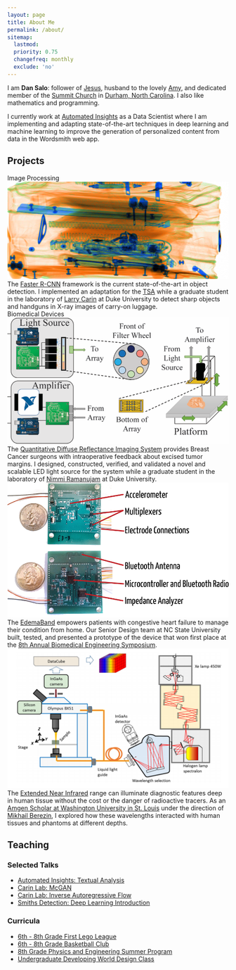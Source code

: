 ```yaml
---
layout: page
title: About Me
permalink: /about/
sitemap:
  lastmod:
  priority: 0.75
  changefreq: monthly
  exclude: 'no'
---
```


I am **Dan Salo**: follower of [Jesus](https://www.esv.org/John+4/), husband to the lovely [Amy](http://studentudurham.org/team), and dedicated member of the [Summit Church](http://www.summitrdu.com/) in [Durham, North Carolina](https://www.durham-nc.com/media/accolades/). I also like mathematics and programming.

I currently work at <a href="https://automatedinsights.com/">Automated Insights</a> as a Data Scientist where I am implementing and adapting state-of-the-art techniques in deep learning and machine learning to improve the generation of personalized content from data in the Wordsmith web app.

## Projects

<div class="t-body">
  <div class="t-row"><div class="t-head">Image Processing</div></div>
  <div class="t-row">
    <div class="t-img"><a href="/assets/about/bag_real.png"><img src="/assets/about/bag_real.png"/></a></div>
    <div class="t-cell">The <a href="https://arxiv.org/pdf/1506.01497.pdf">Faster R-CNN</a> framework is the current state-of-the-art in object detection. I implemented an adaptation for the <a href="https://www.tsa.gov/">TSA</a> while a graduate student in the laboratory of <a href="http://people.ee.duke.edu/~lcarin/">Larry
    Carin</a> at Duke University to detect sharp objects and handguns in X-ray images of carry-on luggage.</div>
  </div>
  <div class="t-row"><div class="t-head">Biomedical Devices</div></div>
  <div class="t-row">
    <div class="t-img"><a href="/assets/about/qdri_leds.png"><img src="/assets/about/qdri_leds.png"/></a></div>
    <div class="t-cell">The <a href="http://journals.plos.org/plosone/article?id=10.1371/journal.pone.0127525">Quantitative Diffuse Reflectance Imaging System</a> provides Breast Cancer surgeons with intraoperative feedback about excised tumor margins. I designed, constructed, verified, and validated a novel and scalable LED light source for the system while a graduate student in the laboratory of <a href="https://nimmi.bme.duke.edu/">Nimmi Ramanujam</a> at Duke University.</div>
  </div>
  <div class="t-row-border"></div>
  <div class="t-row">
    <div class="t-img"><a href="/assets/about/edemaband.png"><img src="/assets/about/edemaband.png"/></a></div>
    <div class="t-cell">The <a href="http://aac-rerc.psu.edu/wordpressmu/RESNA-SDC/2014/06/01/the-edemaband-north-carolina-state-university/">EdemaBand</a> empowers patients with congestive heart failure to manage their condition from home. Our Senior Design team at NC State University built, tested, and presented a prototype of the device that won first place at the <a href="http://www.ncbiotech.org/content/8th-annual-biomedical-engineering-symposium">8th Annual Biomedical Engineering Symposium</a>.</div>
  </div>
  <div class="t-row-border"></div>
  <div class="t-row">
    <div class="t-img"><a href="/assets/about/jbo_nir.png"><img src="/assets/about/jbo_nir.png"/></a></div>
    <div class="t-cell">The <a href="https://www.ncbi.nlm.nih.gov/pubmed/25104414">Extended Near Infrared</a> range can illuminate diagnostic features deep in human tissue without the cost or the danger of radioactive tracers. As an <a href="http://amgenscholars.com/university/washington-university-in-st.-louis">Amgen Scholar at Washington University in St. Louis</a> under the direction of <a href="https://www.mir.wustl.edu/research/research-laboratories/optical-radiology-laboratory-orl/research-groups/berezin-group">Mikhail Berezin</a>, I explored how these wavelengths interacted with human tissues and phantoms at different depths.</div>
  </div>
</div>

## Teaching

### Selected Talks
* [Automated Insights: Textual Analysis](../assets/about/talks/ai_text_analysis.pdf)
* [Carin Lab: McGAN](../assets/about/talks/carin_mcgan.pdf)
* [Carin Lab: Inverse Autoregressive Flow](../assets/about/talks/carin_iaf.pdf)
* [Smiths Detection: Deep Learning Introduction](../assets/about/talks/smiths_nn.pdf)

### Curricula
* [6th - 8th Grade First Lego League](https://drive.google.com/open?id=0B4npwJ5OSCnTX2xrQTB2UlpEQ0k)
* [6th - 8th Grade Basketball Club](https://drive.google.com/drive/folders/0B0Tgom4mxr1Vb2pIa1EtSTRiQTQ?usp=sharing)
* [8th Grade Physics and Engineering Summer Program](https://drive.google.com/drive/folders/0B8u9PK1-9QINb09KTkswc2s1MmM?usp=sharing)
* [Undergraduate Developing World Design Class](https://drive.google.com/drive/folders/0ByUXjmw7HbGSTmtjQTJ0TnpBcFk?usp=sharing)
